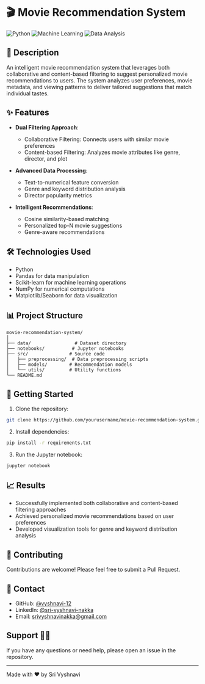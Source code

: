 # 🎬 Movie Recommendation System

![Python](https://img.shields.io/badge/Python-3.7+-blue.svg)
![Machine Learning](https://img.shields.io/badge/Machine%20Learning-Cosine%20Similarity-green.svg)
![Data Analysis](https://img.shields.io/badge/Data%20Analysis-Pandas-yellow.svg)

## 📝 Description

An intelligent movie recommendation system that leverages both collaborative and content-based filtering to suggest personalized movie recommendations to users. The system analyzes user preferences, movie metadata, and viewing patterns to deliver tailored suggestions that match individual tastes.

## ✨ Features

- **Dual Filtering Approach**:
  - Collaborative Filtering: Connects users with similar movie preferences
  - Content-based Filtering: Analyzes movie attributes like genre, director, and plot

- **Advanced Data Processing**:
  - Text-to-numerical feature conversion
  - Genre and keyword distribution analysis
  - Director popularity metrics

- **Intelligent Recommendations**:
  - Cosine similarity-based matching
  - Personalized top-N movie suggestions
  - Genre-aware recommendations

## 🛠️ Technologies Used

- Python
- Pandas for data manipulation
- Scikit-learn for machine learning operations
- NumPy for numerical computations
- Matplotlib/Seaborn for data visualization

## 📊 Project Structure

```
movie-recommendation-system/
│
├── data/                # Dataset directory
├── notebooks/          # Jupyter notebooks
├── src/               # Source code
│   ├── preprocessing/  # Data preprocessing scripts
│   ├── models/        # Recommendation models
│   └── utils/         # Utility functions
└── README.md
```

## 🚀 Getting Started

1. Clone the repository:
```bash
git clone https://github.com/yourusername/movie-recommendation-system.git
```

2. Install dependencies:
```bash
pip install -r requirements.txt
```

3. Run the Jupyter notebook:
```bash
jupyter notebook
```

## 📈 Results

- Successfully implemented both collaborative and content-based filtering approaches
- Achieved personalized movie recommendations based on user preferences
- Developed visualization tools for genre and keyword distribution analysis

## 🤝 Contributing

Contributions are welcome! Please feel free to submit a Pull Request.

## 📧 Contact

- GitHub: [@vyshnavi-12](https://github.com/vyshnavi-12)
- LinkedIn: [@sri-vyshnavi-nakka](https://www.linkedin.com/in/sri-vyshnavi-nakka-38136428b/)
- Email: [srivyshnavinakka@gmail.com](mailto:srivyshnavinakka@gmail.com)

## Support 🙋‍♂️

If you have any questions or need help, please open an issue in the repository.

---
Made with ❤️ by Sri Vyshnavi

